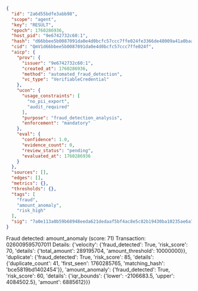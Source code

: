```json
{
  "id": "2a6d55bdfe3abb98",
  "scope": "agent",
  "key": "RESULT",
  "epoch": 1760286936,
  "host_pid": "9e6742732c60:1",
  "hash": "d66bbee5b0087091da0e4d0bcfc57ccc7ffe024fe3366de48009a41a0baac254",
  "cid": "QmV1d66bbee5b0087091da0e4d0bcfc57ccc7ffe024f",
  "aicp": {
    "prov": {
      "issuer": "9e6742732c60:1",
      "created_at": 1760286936,
      "method": "automated_fraud_detection",
      "vc_type": "VerifiableCredential"
    },
    "ucon": {
      "usage_constraints": [
        "no_pii_export",
        "audit_required"
      ],
      "purpose": "fraud_detection_analysis",
      "enforcement": "mandatory"
    },
    "eval": {
      "confidence": 1.0,
      "evidence_count": 0,
      "review_status": "pending",
      "evaluated_at": 1760286936
    }
  },
  "sources": [],
  "edges": [],
  "metrics": {},
  "thresholds": {},
  "tags": [
    "fraud",
    "amount_anomaly",
    "risk_high"
  ],
  "sig": "7a0e113a0b59b68948eeda621dedaaf5bf4ac8e5c82b19430ba10235ae6a72a7"
}
```

Fraud detected: amount_anomaly (score: 71)
Transaction: 026009595707011
Details: {'velocity': {'fraud_detected': True, 'risk_score': 70, 'details': {'total_amount': 289195704, 'amount_threshold': 10000000}}, 'duplicate': {'fraud_detected': True, 'risk_score': 85, 'details': {'duplicate_count': 41, 'first_seen': 1760285765, 'matching_hash': 'bce5819bd1402454'}}, 'amount_anomaly': {'fraud_detected': True, 'risk_score': 60, 'details': {'iqr_bounds': {'lower': -2106683.5, 'upper': 4084502.5}, 'amount': 6885612}}}